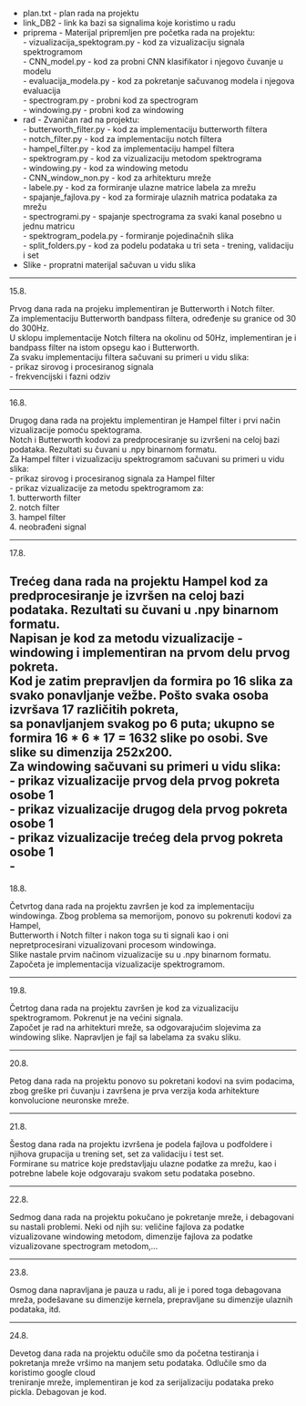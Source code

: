- plan.txt - plan rada na projektu  
- link_DB2 - link ka bazi sa signalima koje koristimo u radu  
- priprema - Materijal pripremljen pre početka rada na projektu:  
             - vizualizacija_spektogram.py - kod za vizualizaciju signala spektrogramom  
             - CNN_model.py - kod za probni CNN klasifikator i  njegovo čuvanje u modelu   
             - evaluacija_modela.py - kod za pokretanje sačuvanog modela i njegova evaluacija  
             - spectrogram.py - probni kod za spectrogram  
             - windowing.py - probni kod za windowing  
- rad - Zvaničan rad na projektu:  
        - butterworth_filter.py - kod za implementaciju butterworth filtera  
        - notch_filter.py - kod za implementaciju notch filtera  
        - hampel_filter.py - kod za implementaciju hampel filtera  
        - spektrogram.py - kod za vizualizaciju metodom spektrograma  
        - windowing.py - kod za windowing metodu  
        - CNN_window_non.py - kod za arhitekturu mreže  
        - labele.py - kod za formiranje ulazne matrice labela za mrežu  
        - spajanje_fajlova.py - kod za formiraje ulaznih matrica podataka za mrežu  
        - spectrogrami.py - spajanje spectrograma za svaki kanal posebno u jednu matricu  
        - spektrogram_podela.py - formiranje pojedinačnih slika  
        - split_folders.py - kod za podelu podataka u tri seta - trening, validaciju i set  
- Slike - propratni materijal sačuvan u vidu slika  
---------------------------------------------------------------------------------------------
15.8.  

Prvog dana rada na projeku implementiran je Butterworth i Notch filter.  
Za implementaciju Butterworth bandpass filtera, određenje su granice od 30 do 300Hz.  
U sklopu implementacije Notch filtera na okolinu od 50Hz, implementiran je i bandpass filter na istom opsegu kao i Butterworth.  
Za svaku implementaciju filtera sačuvani su primeri u vidu slika:  
        - prikaz sirovog i procesiranog signala  
        - frekvencijski i fazni odziv  
       
---------------------------------------------------------------------------------------------
16.8.  
  
Drugog dana rada na projektu implementiran je Hampel filter i prvi način vizualizacije pomoću spektograma.  
Notch i Butterworth kodovi za predprocesiranje su izvršeni na celoj bazi podataka. Rezultati su čuvani u .npy binarnom formatu.  
Za Hampel filter i vizualizaciju spektrogramom sačuvani su primeri u vidu slika:  
        - prikaz sirovog i procesiranog signala za Hampel filter  
        - prikaz vizualizacije za metodu spektrogramom za:  
                1. butterworth filter  
                2. notch filter  
                3. hampel filter  
                4. neobrađeni signal
                
---------------------------------------------------------------------------------------------
17.8.  
  
Trećeg dana rada na projektu Hampel kod za predprocesiranje je izvršen na celoj bazi podataka. Rezultati su čuvani u .npy binarnom formatu.  
Napisan je kod za metodu vizualizacije - windowing i implementiran na prvom delu prvog pokreta.  
Kod je zatim prepravljen da formira po 16 slika za svako ponavljanje vežbe. Pošto svaka osoba izvršava 17 različitih pokreta,  
sa ponavljanjem svakog po 6 puta; ukupno se formira 16 * 6 * 17 = 1632 slike po osobi. Sve slike su dimenzija 252x200.  
Za windowing sačuvani su primeri u vidu slika:  
        - prikaz vizualizacije prvog dela prvog pokreta osobe 1  
        - prikaz vizualizacije drugog dela prvog pokreta osobe 1  
        - prikaz vizualizacije trećeg dela prvog pokreta osobe 1  
        - 
---------------------------------------------------------------------------------------------
18.8.

Četvrtog dana rada na projektu završen je kod za implementaciju windowinga. Zbog problema sa memorijom, ponovo su pokrenuti kodovi za Hampel,  
Butterworth i Notch filter i nakon toga su ti signali kao i oni nepretprocesirani vizualizovani procesom windowinga.  
Slike nastale prvim načinom vizualizacije su u .npy binarnom formatu.
Započeta je implementacija vizualizacije spektrogramom.  

---------------------------------------------------------------------------------------------
19.8.  
  
Četrtog dana rada na projektu završen je kod za vizualizaciju spektrogramom. Pokrenut je na većini signala.   
Započet je rad na arhitekturi mreže, sa odgovarajućim slojevima za windowing slike. Napravljen je fajl sa labelama za svaku sliku.  

---------------------------------------------------------------------------------------------
20.8.  
  
Petog dana rada na projektu ponovo su pokretani kodovi na svim podacima, zbog greške pri čuvanju i završena je prva verzija koda arhitekture  
konvolucione neuronske mreže.   

---------------------------------------------------------------------------------------------
21.8.  

Šestog dana rada na projektu izvršena je podela fajlova u podfoldere i  njihova grupacija u trening set, set za validaciju i test set.  
Formirane su matrice koje predstavljaju ulazne podatke za mrežu, kao i potrebne labele koje odgovaraju svakom setu podataka posebno. 

---------------------------------------------------------------------------------------------
22.8.  

Sedmog dana rada na projektu pokučano je pokretanje mreže, i debagovani su nastali problemi. Neki od njih su: veličine fajlova za podatke  
vizualizovane windowing metodom, dimenzije fajlova za podatke vizualizovane spectrogram metodom,...

---------------------------------------------------------------------------------------------
23.8.  

Osmog dana napravljana je pauza u radu, ali je i pored toga debagovana mreža, podešavane su dimenzije kernela, prepravljane su dimenzije ulaznih  
podataka, itd.  

---------------------------------------------------------------------------------------------
24.8.

Devetog dana rada na projektu odučile smo da početna testiranja i pokretanja mreže vršimo na manjem setu podataka. Odlučile smo da koristimo google cloud  
treniranje mreže, implementiran je kod za serijalizaciju podataka preko pickla. Debagovan je kod.  
